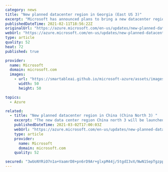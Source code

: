 ```yaml
---
category: news
title: "New planned datacenter region in Georgia (East US 3)"
excerpt: "Microsoft has announced plans to bring a new datacenter region, East US 3, to Georgia, including Availability Zones."
publishedDateTime: 2021-02-11T18:56:22Z
originalUrl: "https://azure.microsoft.com/en-us/updates/new-planned-datacenter-region-in-georgia-east-us-3/"
webUrl: "https://azure.microsoft.com/en-us/updates/new-planned-datacenter-region-in-georgia-east-us-3/"
type: article
quality: 52
heat: 72
published: true

provider:
  name: Microsoft
  domain: microsoft.com
  images:
    - url: "https://smartableai.github.io/microsoft-azure/assets/images/organizations/microsoft.com-50x50.jpg"
      width: 50
      height: 50

topics:
  - Azure

related:
  - title: "New planned datacenter region in China (China North 3) "
    excerpt: "The new data center region China north 3 will be launched in China in 2022.  The new region will have Availability Zones to improve the high availability and tolerance to datacenter failures. "
    publishedDateTime: 2021-03-02T17:00:03Z
    webUrl: "https://azure.microsoft.com/en-us/updates/new-planned-datacenter-region-in-china-china-north-3/"
    type: article
    provider:
      name: Microsoft
      domain: microsoft.com
    quality: 52

secured: "3wUoNYRiO7n1a+VaamrD8+pn6rD9Ar+glxpM44j/5tgdI3vX/NwN1SepTgzppk8T+EnhO3177zHTB7ORZhn0EwcTqFi3DLBpOyA3GE02Oe29kkSAJC/ldbk9ADgddCk/dkObHz0hVSS1uuUFbMGm7Vzjzhul2SHhNXWRZCQX9DzqbZrFeU61RoV+URO3BXd+VpePj53Gw4IQQZdzsiGj9571YDSvaaKiqYAJA5SD4R3+vUy6boOBgRvxKX74ejrZxQZfHsuzqGioCXx/u6040GYF7EkelMmaT2xnhoMup/VlOw8vTkjDmiKKpLDVrxbWdJw5nWa/sO3CEeRQA00uBIMaGOtuCdaryrOrt25hNj4=;rN2CdjO4sLFcztcpM5FMzg=="
---
```


